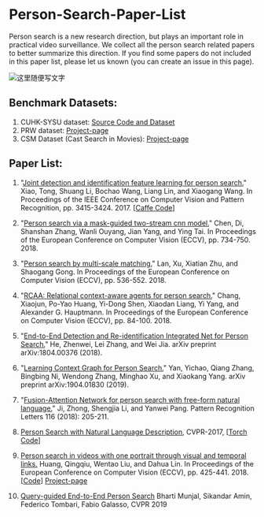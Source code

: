 # Person-Search-Paper-List
Person search is a new research direction, but plays an important role in practical video surveillance. We collect all the person search related papers to better summarize this direction. If you find some papers do not included in this paper list, please let us known (you can create an issue in this page). 

![这里随便写文字](https://github.com/wangxiao5791509/Person-Search-Paper-List/blob/master/person_search_illustration.png)

## Benchmark Datasets: 
1. CUHK-SYSU dataset: [Source Code and Dataset](https://github.com/ShuangLI59/person_search)
2.  PRW dataset: [Project-page](http://www.liangzheng.com.cn/Project/project_prw.html)
3. CSM Dataset (Cast Search in Movies): [Project-page](http://qqhuang.cn/projects/eccv18-person-search/)


## Paper List: 
1. "[Joint detection and identification feature learning for person search.](http://openaccess.thecvf.com/content_cvpr_2017/papers/Xiao_Joint_Detection_and_CVPR_2017_paper.pdf)" Xiao, Tong, Shuang Li, Bochao Wang, Liang Lin, and Xiaogang Wang.  In Proceedings of the IEEE Conference on Computer Vision and Pattern Recognition, pp. 3415-3424. 2017. [[Caffe Code](https://github.com/ShuangLI59/person_search)]

2. "[Person search via a mask-guided two-stream cnn model.](http://openaccess.thecvf.com/content_ECCV_2018/papers/Di_Chen_Person_Search_via_ECCV_2018_paper.pdf)" Chen, Di, Shanshan Zhang, Wanli Ouyang, Jian Yang, and Ying Tai.  In Proceedings of the European Conference on Computer Vision (ECCV), pp. 734-750. 2018. 

3. "[Person search by multi-scale matching.](http://openaccess.thecvf.com/content_ECCV_2018/papers/Xu_Lan_Person_Search_by_ECCV_2018_paper.pdf)" Lan, Xu, Xiatian Zhu, and Shaogang Gong.  In Proceedings of the European Conference on Computer Vision (ECCV), pp. 536-552. 2018. 

4. "[RCAA: Relational context-aware agents for person search.](http://openaccess.thecvf.com/content_ECCV_2018/papers/Xiaojun_Chang_RCAA_Relational_Context-Aware_ECCV_2018_paper.pdf)" Chang, Xiaojun, Po-Yao Huang, Yi-Dong Shen, Xiaodan Liang, Yi Yang, and Alexander G. Hauptmann.  In Proceedings of the European Conference on Computer Vision (ECCV), pp. 84-100. 2018.

5. "[End-to-End Detection and Re-identification Integrated Net for Person Search.](https://arxiv.org/pdf/1804.00376)" He, Zhenwei, Lei Zhang, and Wei Jia.  arXiv preprint arXiv:1804.00376 (2018).

6. "[Learning Context Graph for Person Search.](https://arxiv.org/abs/1904.01830)" Yan, Yichao, Qiang Zhang, Bingbing Ni, Wendong Zhang, Minghao Xu, and Xiaokang Yang.  arXiv preprint arXiv:1904.01830 (2019). 

7. "[Fusion-Attention Network for person search with free-form natural language.](https://ac.els-cdn.com/S0167865518308481/1-s2.0-S0167865518308481-main.pdf?_tid=a1a827a8-3a6f-40d1-a627-ef7c2b00a6e2&acdnat=1555507078_14a19843a9eceef215c8db1edfcc3745)" Ji, Zhong, Shengjia Li, and Yanwei Pang.  Pattern Recognition Letters 116 (2018): 205-211. 

8. [Person Search with Natural Language Description](https://arxiv.org/pdf/1702.05729.pdf), CVPR-2017, [[Torch Code](https://github.com/ShuangLI59/Person-Search-with-Natural-Language-Description)] 

9. [Person search in videos with one portrait through visual and temporal links.](http://openaccess.thecvf.com/content_ECCV_2018/papers/Qingqiu_Huang_Person_Search_in_ECCV_2018_paper.pdf) Huang, Qingqiu, Wentao Liu, and Dahua Lin.  In Proceedings of the European Conference on Computer Vision (ECCV), pp. 425-441. 2018. [[Code](https://github.com/hqqasw/person-search-PPCC)] [Project-page](http://qqhuang.cn/projects/eccv18-person-search/) 

10. [Query-guided End-to-End Person Search](https://arxiv.org/pdf/1905.01203.pdf) Bharti Munjal, Sikandar Amin, Federico Tombari, Fabio Galasso, CVPR 2019






